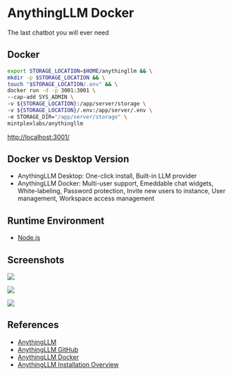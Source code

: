 # AnythingLLM Docker

The last chatbot you will ever need

## Docker
```sh
export STORAGE_LOCATION=$HOME/anythingllm && \
mkdir -p $STORAGE_LOCATION && \
touch "$STORAGE_LOCATION/.env" && \
docker run -d -p 3001:3001 \
--cap-add SYS_ADMIN \
-v ${STORAGE_LOCATION}:/app/server/storage \
-v ${STORAGE_LOCATION}/.env:/app/server/.env \
-e STORAGE_DIR="/app/server/storage" \
mintplexlabs/anythingllm
```
[http://localhost:3001/](http://localhost:3001/)

## Docker vs Desktop Version
- AnythingLLM Desktop: One-click install, Built-in LLM provider
- AnythingLLM Docker: Multi-user support, Emeddable chat widgets, White-labeling, Password protection, Invite new users to instance, User management, Workspace access management

## Runtime Environment
- [Node.js](https://nodejs.org/en/download)

## Screenshots
![](https://framerusercontent.com/images/Tp02ryw6UgcdmNoOxHJ8Pm1vo.png)

![](https://docs.useanything.com/_next/image?url=%2Fimages%2Ffeatures%2Fai-agents%2Fai-agent.png&w=3840&q=100)

![](https://docs.useanything.com/_next/image?url=%2Fimages%2Ffeatures%2Fprivacy-and-data-handling%2Fprivacy-and-data.png&w=3840&q=100)

## References
- [AnythingLLM](https://useanything.com/)
- [AnythingLLM GitHub](https://github.com/Mintplex-Labs/anything-llm)
- [AnythingLLM Docker](https://docs.useanything.com/installation/self-hosted/local-docker)
- [AnythingLLM Installation Overview](https://docs.useanything.com/installation/overview)